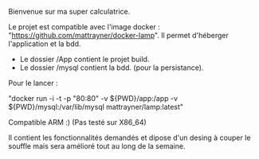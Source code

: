 Bienvenue sur ma super calculatrice.

Le projet est compatible avec l'image docker : "https://github.com/mattrayner/docker-lamp". Il permet d'héberger l'application et la bdd. 

- Le dossier /App contient le projet build.
- Le dossier /mysql contient la bdd. (pour la persistance).

Pour le lancer : 

"docker run -i -t -p "80:80" -v ${PWD}/app:/app -v ${PWD}/mysql:/var/lib/mysql mattrayner/lamp:latest"

Compatible ARM :) (Pas testé sur X86_64)

Il contient les fonctionnalités demandés et dipose d'un desing à couper le souffle mais sera amélioré tout au long de la semaine.


